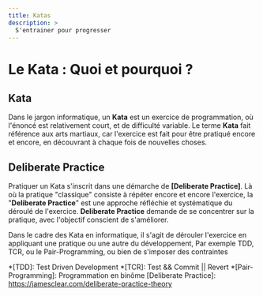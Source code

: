 ```yaml
---
title: Katas
description: >
  S'entrainer pour progresser 
---
```

# Le Kata : Quoi et pourquoi ? 

## Kata
Dans le jargon informatique, un **Kata** est un exercice de programmation, où l'énoncé est relativement court,
et de difficulté variable.
Le terme **Kata** fait référence aux arts martiaux, car l'exercice est fait pour être pratiqué encore et encore, en 
découvrant à chaque fois de nouvelles choses.

<!--
Un kata de code est un exercice de programmation qui permet aux programmeuses et aux programmeurs de perfectionner 
leurs compétences à travers la pratique et la répétition. Le terme a probablement été inventé par Dave Thomas, co-auteur 
du livre The Pragmatic Programmer1, s'appuyant sur une métaphore du concept japonais de kata dans les arts martiaux.
 En octobre 2011, Dave Thomas a publié sur son site une compilation de 21 katas2.
 -->
 
## Deliberate Practice

Pratiquer un Kata s'inscrit dans une démarche de **[Deliberate Practice]**.
Là où la pratique "classique" consiste à répéter encore et encore l'exercice, la "**Deliberate Practice**" est une approche
réfléchie et systématique du déroulé de l'exercice.
**Deliberate Practice** demande de se concentrer sur la pratique, avec l'objectif conscient de s'améliorer.

Dans le cadre des Kata en informatique, il s'agit de dérouler l'exercice en appliquant une pratique ou une autre du développement,
Par exemple TDD, TCR, ou le Pair-Programming, ou bien de s'imposer des contraintes  

<!--
What is Deliberate Practice?
Deliberate practice refers to a special type of practice that is purposeful and systematic.
 While regular practice might include mindless repetitions, deliberate practice requires focused attention and
 is conducted with the specific goal of improving performance. When Ben Hogan carefully reconstructed each step of his
 golf swing, he was engaging in deliberate practice. He wasn't just taking cuts. He was finely tuning his technique.
-->

*[TDD]: Test Driven Development
*[TCR]: Test && Commit || Revert
*[Pair-Programming]: Programmation en binôme
[Deliberate Practice]: https://jamesclear.com/deliberate-practice-theory
<!--
    
    🐱‍🥋 TEST 
    
    🧩 Serious Game |
     
    👨‍🏫 👩‍🏫 Présentation | 💻 Pratique | 🐱‍👤 Kata 🥋
    
    ☕ Echanges & Discussions | 👨‍🏫 👩‍🏫 Présentation | 💻 Pratique | 🐱‍👤 Kata
    
    🧩 Serious Game | 👨‍🏫 👩‍🏫 Présentation | 💻 🖥️ ⌨ Pratique | ⚙️🛠️⚗️ Outillage | ☕ Echanges & Discussions | 🐱‍👤 🥋  Kata
    -->
